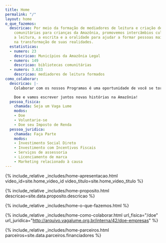 ```yaml
---
title: Home
permalink: "/"
layout: home
o_que_fazemos:
  descricao: Por meio da formação de mediadores de leitura e criação de bibliotecas
    comunitárias para crianças da Amazônia, promovemos intercâmbios culturais com
    a leitura, a escrita e a oralidade para ajudar a formar pessoas mais engajadas
    na transformação de suas realidades.
  estatisticas:
  - numero: 23
    descricao: Municípios da Amazônia Legal
  - numero: 149
    descricao: bibliotecas comunitárias
  - numero: 3.633
    descricao: mediadores de leitura formados
como_colaborar:
  descricao: |-
    Colaborar com os nossos Programas é uma oportunidade de você se tornar um agente de transformação social e contribuir com o empoderamento de comunidades rurais da Amazônia.

    Doe e vamos escrever juntos novas histórias na Amazônia!
  pessoa_fisica:
    chamada: Seja um Vaga Lume
    modos:
    - Doe
    - Voluntarie-se
    - Doe seu Imposto de Renda
  pessoa_juridica:
    chamada: Faça Parte
    modos:
    - Investimento Social Direto
    - Investimento com Incentivos Fiscais
    - Serviços de assessoria
    - Licenciamento de marca
    - Marketing relacionado à causa
---
```


{% include_relative _includes/home-apresentacao.html
  video_id=site.home_video_id
  video_titulo=site.home_video_titulo %}

{% include_relative _includes/home-proposito.html
  descricao=site.data.proposito.descricao %}

{% include_relative _includes/home-o-que-fazemos.html %}

{% include_relative _includes/home-como-colaborar.html
  url_fisica="/doe"
  url_juridica="http://arquivo.vagalume.org.br/interna/42/doe-empresas" %}

{% include_relative _includes/home-parceiros.html
  parceiros=site.data.parceiros.financiadores %}
